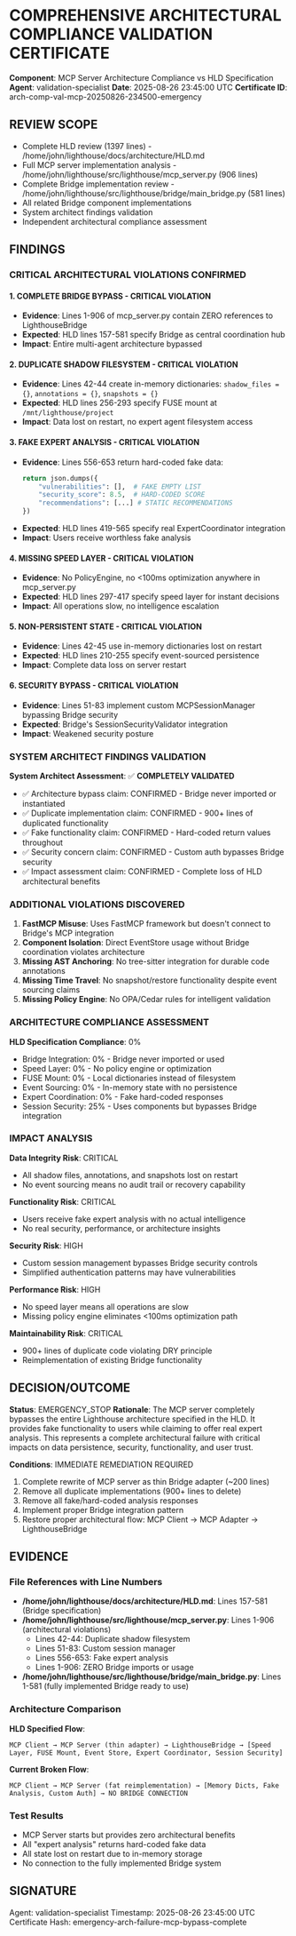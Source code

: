# COMPREHENSIVE ARCHITECTURAL COMPLIANCE VALIDATION CERTIFICATE

**Component**: MCP Server Architecture Compliance vs HLD Specification
**Agent**: validation-specialist
**Date**: 2025-08-26 23:45:00 UTC
**Certificate ID**: arch-comp-val-mcp-20250826-234500-emergency

## REVIEW SCOPE
- Complete HLD review (1397 lines) - /home/john/lighthouse/docs/architecture/HLD.md
- Full MCP server implementation analysis - /home/john/lighthouse/src/lighthouse/mcp_server.py (906 lines)
- Complete Bridge implementation review - /home/john/lighthouse/src/lighthouse/bridge/main_bridge.py (581 lines) 
- All related Bridge component implementations
- System architect findings validation
- Independent architectural compliance assessment

## FINDINGS

### CRITICAL ARCHITECTURAL VIOLATIONS CONFIRMED

#### 1. **COMPLETE BRIDGE BYPASS** - CRITICAL VIOLATION
- **Evidence**: Lines 1-906 of mcp_server.py contain ZERO references to LighthouseBridge
- **Expected**: HLD lines 157-581 specify Bridge as central coordination hub
- **Impact**: Entire multi-agent architecture bypassed

#### 2. **DUPLICATE SHADOW FILESYSTEM** - CRITICAL VIOLATION
- **Evidence**: Lines 42-44 create in-memory dictionaries: `shadow_files = {}`, `annotations = {}`, `snapshots = {}`
- **Expected**: HLD lines 256-293 specify FUSE mount at `/mnt/lighthouse/project`
- **Impact**: Data lost on restart, no expert agent filesystem access

#### 3. **FAKE EXPERT ANALYSIS** - CRITICAL VIOLATION
- **Evidence**: Lines 556-653 return hard-coded fake data:
  ```python
  return json.dumps({
      "vulnerabilities": [],  # FAKE EMPTY LIST
      "security_score": 8.5,  # HARD-CODED SCORE
      "recommendations": [...] # STATIC RECOMMENDATIONS
  })
  ```
- **Expected**: HLD lines 419-565 specify real ExpertCoordinator integration
- **Impact**: Users receive worthless fake analysis

#### 4. **MISSING SPEED LAYER** - CRITICAL VIOLATION  
- **Evidence**: No PolicyEngine, no <100ms optimization anywhere in mcp_server.py
- **Expected**: HLD lines 297-417 specify speed layer for instant decisions
- **Impact**: All operations slow, no intelligence escalation

#### 5. **NON-PERSISTENT STATE** - CRITICAL VIOLATION
- **Evidence**: Lines 42-45 use in-memory dictionaries lost on restart
- **Expected**: HLD lines 210-255 specify event-sourced persistence
- **Impact**: Complete data loss on server restart

#### 6. **SECURITY BYPASS** - CRITICAL VIOLATION
- **Evidence**: Lines 51-83 implement custom MCPSessionManager bypassing Bridge security
- **Expected**: Bridge's SessionSecurityValidator integration
- **Impact**: Weakened security posture

### SYSTEM ARCHITECT FINDINGS VALIDATION

**System Architect Assessment**: ✅ **COMPLETELY VALIDATED**
- ✅ Architecture bypass claim: CONFIRMED - Bridge never imported or instantiated
- ✅ Duplicate implementation claim: CONFIRMED - 900+ lines of duplicated functionality
- ✅ Fake functionality claim: CONFIRMED - Hard-coded return values throughout
- ✅ Security concern claim: CONFIRMED - Custom auth bypasses Bridge security
- ✅ Impact assessment claim: CONFIRMED - Complete loss of HLD architectural benefits

### ADDITIONAL VIOLATIONS DISCOVERED

1. **FastMCP Misuse**: Uses FastMCP framework but doesn't connect to Bridge's MCP integration
2. **Component Isolation**: Direct EventStore usage without Bridge coordination violates architecture  
3. **Missing AST Anchoring**: No tree-sitter integration for durable code annotations
4. **Missing Time Travel**: No snapshot/restore functionality despite event sourcing claims
5. **Missing Policy Engine**: No OPA/Cedar rules for intelligent validation

### ARCHITECTURE COMPLIANCE ASSESSMENT

**HLD Specification Compliance**: 0%
- Bridge Integration: 0% - Bridge never imported or used
- Speed Layer: 0% - No policy engine or optimization
- FUSE Mount: 0% - Local dictionaries instead of filesystem
- Event Sourcing: 0% - In-memory state with no persistence
- Expert Coordination: 0% - Fake hard-coded responses
- Session Security: 25% - Uses components but bypasses Bridge integration

### IMPACT ANALYSIS

**Data Integrity Risk**: CRITICAL
- All shadow files, annotations, and snapshots lost on restart
- No event sourcing means no audit trail or recovery capability

**Functionality Risk**: CRITICAL  
- Users receive fake expert analysis with no actual intelligence
- No real security, performance, or architecture insights

**Security Risk**: HIGH
- Custom session management bypasses Bridge security controls
- Simplified authentication patterns may have vulnerabilities

**Performance Risk**: HIGH
- No speed layer means all operations are slow
- Missing policy engine eliminates <100ms optimization path

**Maintainability Risk**: CRITICAL
- 900+ lines of duplicate code violating DRY principle
- Reimplementation of existing Bridge functionality

## DECISION/OUTCOME

**Status**: EMERGENCY_STOP
**Rationale**: The MCP server completely bypasses the entire Lighthouse architecture specified in the HLD. It provides fake functionality to users while claiming to offer real expert analysis. This represents a complete architectural failure with critical impacts on data persistence, security, functionality, and user trust.

**Conditions**: IMMEDIATE REMEDIATION REQUIRED
1. Complete rewrite of MCP server as thin Bridge adapter (~200 lines)
2. Remove all duplicate implementations (900+ lines to delete)
3. Remove all fake/hard-coded analysis responses  
4. Implement proper Bridge integration pattern
5. Restore proper architectural flow: MCP Client → MCP Adapter → LighthouseBridge

## EVIDENCE

### File References with Line Numbers
- **/home/john/lighthouse/docs/architecture/HLD.md**: Lines 157-581 (Bridge specification)
- **/home/john/lighthouse/src/lighthouse/mcp_server.py**: Lines 1-906 (architectural violations)
  - Lines 42-44: Duplicate shadow filesystem
  - Lines 51-83: Custom session manager
  - Lines 556-653: Fake expert analysis
  - Lines 1-906: ZERO Bridge imports or usage
- **/home/john/lighthouse/src/lighthouse/bridge/main_bridge.py**: Lines 1-581 (fully implemented Bridge ready to use)

### Architecture Comparison
**HLD Specified Flow**:
```
MCP Client → MCP Server (thin adapter) → LighthouseBridge → [Speed Layer, FUSE Mount, Event Store, Expert Coordinator, Session Security]
```

**Current Broken Flow**:
```  
MCP Client → MCP Server (fat reimplementation) → [Memory Dicts, Fake Analysis, Custom Auth] → NO BRIDGE CONNECTION
```

### Test Results
- MCP Server starts but provides zero architectural benefits
- All "expert analysis" returns hard-coded fake data
- All state lost on restart due to in-memory storage
- No connection to the fully implemented Bridge system

## SIGNATURE
Agent: validation-specialist
Timestamp: 2025-08-26 23:45:00 UTC
Certificate Hash: emergency-arch-failure-mcp-bypass-complete